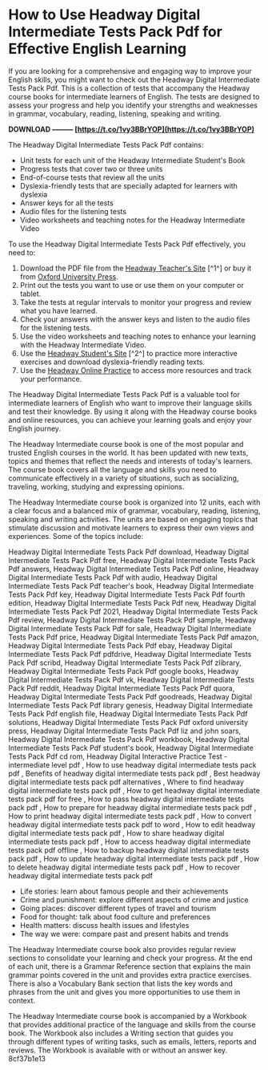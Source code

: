 # How to Use Headway Digital Intermediate Tests Pack Pdf for Effective English Learning
  
If you are looking for a comprehensive and engaging way to improve your English skills, you might want to check out the Headway Digital Intermediate Tests Pack Pdf. This is a collection of tests that accompany the Headway course books for intermediate learners of English. The tests are designed to assess your progress and help you identify your strengths and weaknesses in grammar, vocabulary, reading, listening, speaking and writing.
 
**DOWNLOAD ——— [https://t.co/1vy3BBrYOP](https://t.co/1vy3BBrYOP)**


  
The Headway Digital Intermediate Tests Pack Pdf contains:
 
- Unit tests for each unit of the Headway Intermediate Student's Book
- Progress tests that cover two or three units
- End-of-course tests that review all the units
- Dyslexia-friendly tests that are specially adapted for learners with dyslexia
- Answer keys for all the tests
- Audio files for the listening tests
- Video worksheets and teaching notes for the Headway Intermediate Video

To use the Headway Digital Intermediate Tests Pack Pdf effectively, you need to:

1. Download the PDF file from the [Headway Teacher's Site](https://elt.oup.com/teachers/headway/) [^1^] or buy it from [Oxford University Press](https://elt.oup.com/catalogue/items/global/adult_courses/headway/?cc=us&selLanguage=en).
2. Print out the tests you want to use or use them on your computer or tablet.
3. Take the tests at regular intervals to monitor your progress and review what you have learned.
4. Check your answers with the answer keys and listen to the audio files for the listening tests.
5. Use the video worksheets and teaching notes to enhance your learning with the Headway Intermediate Video.
6. Use the [Headway Student's Site](https://elt.oup.com/student/headway/) [^2^] to practice more interactive exercises and download dyslexia-friendly reading texts.
7. Use the [Headway Online Practice](https://headwayonline.com/) to access more resources and track your performance.

The Headway Digital Intermediate Tests Pack Pdf is a valuable tool for intermediate learners of English who want to improve their language skills and test their knowledge. By using it along with the Headway course books and online resources, you can achieve your learning goals and enjoy your English journey.
  
The Headway Intermediate course book is one of the most popular and trusted English courses in the world. It has been updated with new texts, topics and themes that reflect the needs and interests of today's learners. The course book covers all the language and skills you need to communicate effectively in a variety of situations, such as socializing, traveling, working, studying and expressing opinions.
  
The Headway Intermediate course book is organized into 12 units, each with a clear focus and a balanced mix of grammar, vocabulary, reading, listening, speaking and writing activities. The units are based on engaging topics that stimulate discussion and motivate learners to express their own views and experiences. Some of the topics include:
 
Headway Digital Intermediate Tests Pack Pdf download,  Headway Digital Intermediate Tests Pack Pdf free,  Headway Digital Intermediate Tests Pack Pdf answers,  Headway Digital Intermediate Tests Pack Pdf online,  Headway Digital Intermediate Tests Pack Pdf with audio,  Headway Digital Intermediate Tests Pack Pdf teacher's book,  Headway Digital Intermediate Tests Pack Pdf key,  Headway Digital Intermediate Tests Pack Pdf fourth edition,  Headway Digital Intermediate Tests Pack Pdf new,  Headway Digital Intermediate Tests Pack Pdf 2021,  Headway Digital Intermediate Tests Pack Pdf review,  Headway Digital Intermediate Tests Pack Pdf sample,  Headway Digital Intermediate Tests Pack Pdf for sale,  Headway Digital Intermediate Tests Pack Pdf price,  Headway Digital Intermediate Tests Pack Pdf amazon,  Headway Digital Intermediate Tests Pack Pdf ebay,  Headway Digital Intermediate Tests Pack Pdf pdfdrive,  Headway Digital Intermediate Tests Pack Pdf scribd,  Headway Digital Intermediate Tests Pack Pdf zlibrary,  Headway Digital Intermediate Tests Pack Pdf google books,  Headway Digital Intermediate Tests Pack Pdf vk,  Headway Digital Intermediate Tests Pack Pdf reddit,  Headway Digital Intermediate Tests Pack Pdf quora,  Headway Digital Intermediate Tests Pack Pdf goodreads,  Headway Digital Intermediate Tests Pack Pdf library genesis,  Headway Digital Intermediate Tests Pack Pdf english file,  Headway Digital Intermediate Tests Pack Pdf solutions,  Headway Digital Intermediate Tests Pack Pdf oxford university press,  Headway Digital Intermediate Tests Pack Pdf liz and john soars,  Headway Digital Intermediate Tests Pack Pdf workbook,  Headway Digital Intermediate Tests Pack Pdf student's book,  Headway Digital Intermediate Tests Pack Pdf cd rom,  Headway Digital Interactive Practice Test - intermediate level pdf ,  How to use headway digital intermediate tests pack pdf ,  Benefits of headway digital intermediate tests pack pdf ,  Best headway digital intermediate tests pack pdf alternatives ,  Where to find headway digital intermediate tests pack pdf ,  How to get headway digital intermediate tests pack pdf for free ,  How to pass headway digital intermediate tests pack pdf ,  How to prepare for headway digital intermediate tests pack pdf ,  How to print headway digital intermediate tests pack pdf ,  How to convert headway digital intermediate tests pack pdf to word ,  How to edit headway digital intermediate tests pack pdf ,  How to share headway digital intermediate tests pack pdf ,  How to access headway digital intermediate tests pack pdf offline ,  How to backup headway digital intermediate tests pack pdf ,  How to update headway digital intermediate tests pack pdf ,  How to delete headway digital intermediate tests pack pdf ,  How to recover headway digital intermediate tests pack pdf

- Life stories: learn about famous people and their achievements
- Crime and punishment: explore different aspects of crime and justice
- Going places: discover different types of travel and tourism
- Food for thought: talk about food culture and preferences
- Health matters: discuss health issues and lifestyles
- The way we were: compare past and present habits and trends

The Headway Intermediate course book also provides regular review sections to consolidate your learning and check your progress. At the end of each unit, there is a Grammar Reference section that explains the main grammar points covered in the unit and provides extra practice exercises. There is also a Vocabulary Bank section that lists the key words and phrases from the unit and gives you more opportunities to use them in context.
  
The Headway Intermediate course book is accompanied by a Workbook that provides additional practice of the language and skills from the course book. The Workbook also includes a Writing section that guides you through different types of writing tasks, such as emails, letters, reports and reviews. The Workbook is available with or without an answer key.
 8cf37b1e13
 
